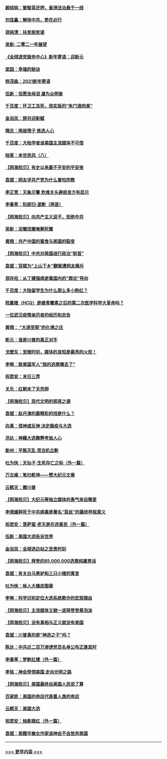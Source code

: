 #### [颜纯钩：黎智英还押，香港法治悬于一线](../pages/nsc993/n12661371.md?t=01021401) 
#### [刘佳鑫：解体中共，势在必行](../pages/nsc993/n12661335.md?t=01021401) 
#### [郑纯清：扶贫脱贫谣](../pages/nsc993/n12658729.md?t=01021401) 
#### [吴新: 二零二一年展望](../pages/nsc993/n12658664.md?t=01021401) 
#### [《全球退党服务中心》新年寄语：迎新元](../pages/nsc993/n12658408.md?t=01021401) 
#### [梁园：幸福的秘诀](../pages/nsc993/n12658061.md?t=01021401) 
#### [杨茂森：2021新年寄语](../pages/nsc993/n12658128.md?t=01021401) 
#### [伍新：但愿张母泪 凝为众明鉴](../pages/nsc993/n12656861.md?t=01021401) 
#### [千百度：环卫工冻死，现实版的“朱门酒肉臭”](../pages/nsc993/n12655588.md?t=01021401) 
#### [金浴凤：辞共迎新赋](../pages/nsc993/n12653369.md?t=01021401) 
#### [隋志：两层筛子 拣选人心](../pages/nsc993/n12653341.md?t=01021401) 
#### [千百度：大陆学者谈美国主流媒体不可信](../pages/nsc993/n12651269.md?t=01021401) 
#### [陆客：末世民风（八）](../pages/nsc993/n12648233.md?t=01021401) 
#### [【网海拾贝】有史以来最不平安的平安夜](../pages/nsc993/n12647164.md?t=01021401) 
#### [袁斌：网友评共产党为什么害怕宗教](../pages/nsc993/n12647003.md?t=01021401) 
#### [李正宽：天象示警 危难关头避疫良方有启示](../pages/nsc993/n12646262.md?t=01021401) 
#### [李春草：阮郎归‧垄断（两首）](../pages/nsc993/n12646302.md?t=01021401) 
#### [【网海拾贝】向共产主义说不，拒绝中共](../pages/nsc993/n12645941.md?t=01021401) 
#### [吴新：没辙找辙唯剩死辙](../pages/nsc993/n12643919.md?t=01021401) 
#### [黄翔：共产中国的蚕食与美国的裂变](../pages/nsc993/n12643727.md?t=01021401) 
#### [【网海拾贝】中共对美国进行政治“斩首”](../pages/nsc993/n12642290.md?t=01021401) 
#### [袁斌：官媒为“上山下乡”翻案遭网友痛斥](../pages/nsc993/n12642071.md?t=01021401) 
#### [郑存柱：从丁建强病逝看国内的“舆论”导向](../pages/nsc993/n12640944.md?t=01021401) 
#### [千百度：大陆留学生为什么那么多小粉红？](../pages/nsc993/n12639306.md?t=01021401) 
#### [羟氯喹（HCQ）是继青霉素之后的第二次医学科学大革命吗？](../pages/nsc993/n12638564.md?t=01021401) 
#### [一位武汉疫情亲历者的经历和忠告](../pages/nsc993/n12639029.md?t=01021401) 
#### [黄翔： “大道至简”的化境之庄](../pages/nsc993/n12637541.md?t=01021401) 
#### [乾元：谁是川普的真正对手](../pages/nsc993/n12637090.md?t=01021401) 
#### [戈壁东：至暗时刻，媒体的良知是最亮的火炬！](../pages/nsc993/n12637042.md?t=01021401) 
#### [李琳：致美国军人“我的选票哪去了”](../pages/nsc993/n12635351.md?t=01021401) 
#### [祝君安：末日三弄](../pages/nsc993/n12635324.md?t=01021401) 
#### [关乐：红朝末了无完卵](../pages/nsc993/n12635315.md?t=01021401) 
#### [【网海拾贝】现代文明的邪恶之源](../pages/nsc993/n12634425.md?t=01021401) 
#### [袁斌：赵丹演的最精彩的戏是什么？](../pages/nsc993/n12633316.md?t=01021401) 
#### [向真：信神或反神 决定瘟疫与大选](../pages/nsc993/n12632710.md?t=01021401) 
#### [洪达：神藉大选舞弊考验人心](../pages/nsc993/n12631962.md?t=01021401) 
#### [新州：平叛灭乱  须当机立断](../pages/nsc993/n12631946.md?t=01021401) 
#### [吐为快：天仙子‧生死存亡之际（外一篇）](../pages/nsc993/n12631927.md?t=01021401) 
#### [万古缘：笔扫乾坤——赞大纪元文章](../pages/nsc993/n12631922.md?t=01021401) 
#### [云鹤天：赠川普](../pages/nsc993/n12631823.md?t=01021401) 
#### [【网海拾贝】大纪元等独立媒体的勇气来自哪里](../pages/nsc993/n12629961.md?t=01021401) 
#### [李偲嫣猝死于中共病毒是著名“蓝丝”的最终样板意义](../pages/nsc993/n12628812.md?t=01021401) 
#### [祝君安：菩萨蛮·老天是在选善民（外一篇）](../pages/nsc993/n12628793.md?t=01021401) 
#### [伍新：美国大选告诉世界](../pages/nsc993/n12628768.md?t=01021401) 
#### [金浴凤：全球选边站之至贵时刻](../pages/nsc993/n12627318.md?t=01021401) 
#### [【网海拾贝】拜登的85,000,000选票纯属笑话](../pages/nsc993/n12626569.md?t=01021401) 
#### [袁斌：有关白马黑驴和三只小猪的寓言](../pages/nsc993/n12626198.md?t=01021401) 
#### [吐为快：咏人大橡皮图章](../pages/nsc993/n12624470.md?t=01021401) 
#### [李琳：科学识别定位大选系统欺诈的宏观理由](../pages/nsc993/n12624340.md?t=01021401) 
#### [【网海拾贝】主流媒体又掀一波拜登登基泡沫](../pages/nsc993/n12624000.md?t=01021401) 
#### [【网海拾贝】没有真相与正义就没有美国](../pages/nsc993/n12621885.md?t=01021401) 
#### [袁斌：川普真的是“神选之子”吗？](../pages/nsc993/n12621749.md?t=01021401) 
#### [陈达：中共近二百万渗透党员名单公布正逢其时](../pages/nsc993/n12620870.md?t=01021401) 
#### [李春草：梦断红楼（外一篇）](../pages/nsc993/n12619122.md?t=01021401) 
#### [李铭：神会带领美国 走向光明之路](../pages/nsc993/n12618584.md?t=01021401) 
#### [【网海拾贝】美国最终由美国人民说了算](../pages/nsc993/n12617255.md?t=01021401) 
#### [百家姓：美国的命运代表着人类的命运](../pages/nsc993/n12615838.md?t=01021401) 
#### [云鹤天：美国大选](../pages/nsc993/n12615994.md?t=01021401) 
#### [祝君安：烛影摇红（外一篇）](../pages/nsc993/n12615975.md?t=01021401) 
#### [袁斌：美籍华裔女作家谈神会不会放弃美国](../pages/nsc993/n12615263.md?t=01021401) 

----
#### [ >>> 更早内容 <<< ](../indexes/nsc993-earlier.md)
